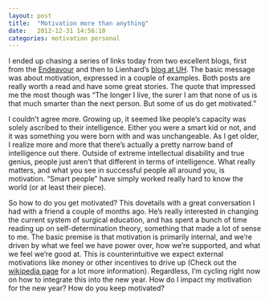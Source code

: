 ```yaml
---
layout: post
title:  "Motivation more than anything"
date:   2012-12-31 14:56:10
categories: motivation personal
---
```

I ended up chasing a series of links today from two excellent blogs, first from the [Endeavour](http://www.johndcook.com/blog/2012/12/29/extreme-change-is-easier/?utm_source=feedburner&utm_medium=feed&utm_campaign=Feed%3A+TheEndeavour+%28The+Endeavour%29) and then to Lienhard’s [blog at UH](http://www.uh.edu/engines/epi1322.htm).  The basic message was about motivation, expressed in a couple of examples.  Both posts are really worth a read and have some great stories.  The quote that impressed me the most though was “The longer I live, the surer I am that none of us is that much smarter than the next person. But some of us do get motivated.”

I couldn’t agree more.   Growing up, it seemed like people’s capacity was solely ascribed to their intelligence.  Either you were a smart kid or not, and it was something you were born with and was unchangeable.  As I get older, I realize more and more that there’s actually a pretty narrow band of intelligence out there.  Outside of extreme intellectual disability and true genius, people just aren’t that different in terms of intelligence.  What really matters, and what you see in successful people all around you, is motivation.  “Smart people” have simply worked really hard to know the world (or at least their piece).

So how to do you get motivated? This dovetails with a great conversation I had with a friend a couple of months ago.  He’s really interested in changing the current system of surgical education, and has spent a bunch of time reading up on self-determination theory, something that made a lot of sense to me.  The basic premise is that motivation is primarily internal, and we’re driven by what we feel we have power over, how we’re supported, and what we feel we’re good at.  This is counterintuitive  we expect external motivations like money or other incentives to drive up (Check out the [wikipedia page](http://en.wikipedia.org/wiki/Self-determination_theory) for a lot more information).  Regardless, I’m cycling right now on how to integrate this into the new year.    How do I impact my motivation for the new year?  How do you keep motivated?